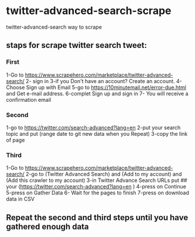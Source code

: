 # twitter-advanced-search-scrape
twitter-advanced-search way to scrape 

## staps for scrape twitter search tweet:

### First
  1-Go to https://www.scrapehero.com/marketplace/twitter-advanced-search/
  2- sign in
  3-if you Don't have an account? Create an account.
  4- Choose  Sign up with Email
  5-go to https://10minutemail.net/error-due.html and Get e-mail address.
  6-complet Sign up and sign in
  7- You will receive a confirmation email
### Second 
 1-go to https://twitter.com/search-advanced?lang=en 
 2-put your search topic and put (range date to git new data when you Repeat) 
 3-copy the link of page 
### Third
 1-Go to https://www.scrapehero.com/marketplace/twitter-advanced-search/
 2-go to (Twitter Advanced Search) and (Add to my account) and (Add this crawler to my account)
 3-in Twitter Advance Search URLs put ## your (https://twitter.com/search-advanced?lang=en )
 4-press on Continue
 5-press on  Gather Data
 6- Wait for the pages to finish
 7-press on download data in CSV
 
 ## Repeat the second and third steps until you have gathered enough data
